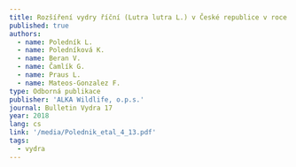 ```yaml
---
title: Rozšíření vydry říční (Lutra lutra L.) v České republice v roce 2016
published: true
authors:
  - name: Poledník L.
  - name: Poledníková K.
  - name: Beran V.
  - name: Čamlík G.
  - name: Praus L.
  - name: Mateos-Gonzalez F.
type: Odborná publikace
publisher: 'ALKA Wildlife, o.p.s.'
journal: Bulletin Vydra 17
year: 2018
lang: cs
link: '/media/Polednik_etal_4_13.pdf'
tags:
  - vydra
---
```

